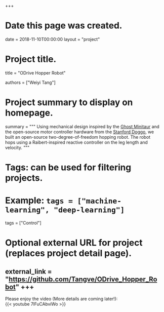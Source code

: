 +++
# Date this page was created.
date = 2018-11-10T00:00:00
layout = "project"

# Project title.
title = "ODrive Hopper Robot"

authors = ["Weiyi Tang"]

# Project summary to display on homepage.
summary = """
Using mechanical design inspired by the [Ghost Minitaur](https://kodlab.seas.upenn.edu/robots/ghost-minitaur/) and the open-source motor controller hardware from the [Stanford Doggo](https://github.com/Nate711/StanfordDoggoProject), we built an open-source two-degree-of-freedom hopping robot. The robot hops using a Raibert-inspired reactive controller on the leg length and velocity.
 """

# Tags: can be used for filtering projects.
# Example: `tags = ["machine-learning", "deep-learning"]`
tags = ["Control"]

# Optional external URL for project (replaces project detail page).
external_link = "https://github.com/Tangve/ODrive_Hopper_Robot"
+++
---
Please enjoy the video (More details are coming later!):<br>
{{< youtube 7lFuCAbviWo >}}
